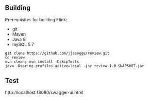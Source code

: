 ## Building

Prerequisites for building Flink:

* git
* Maven
* Java 8
* mySQL 5.7

```
git clone https://github.com/jjaengge/review.git
cd review
mvn clean; mvn install -DskipTests
java -Dspring.profiles.active=local -jar review-1.0-SNAPSHOT.jar
```
## Test

http://localhost:18080/swagger-ui.html


